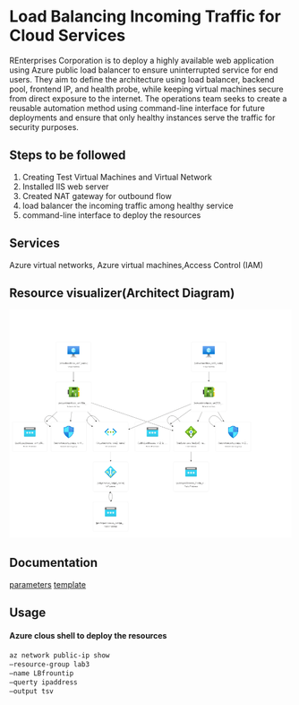 # Load Balancing Incoming Traffic for Cloud Services

REnterprises Corporation is to deploy a highly available web application using Azure public load balancer to ensure uninterrupted service for end users. They aim to define the architecture using load balancer, backend pool, frontend IP, and health probe, while keeping virtual machines secure from direct exposure to the internet. The operations team seeks to create a reusable automation method using command-line interface for future deployments and ensure that only healthy instances serve the traffic for security purposes.

## Steps to be followed

1. Creating Test Virtual Machines and Virtual Network
2. Installed IIS web server
3. Created NAT gateway for outbound flow
4. load balancer the incoming traffic among healthy service
5. command-line interface to deploy the resources

## Services

Azure virtual networks, Azure virtual machines,Access Control (IAM)

## Resource visualizer(Architect Diagram)

![ss](./3.png)

## Documentation

[parameters](parameters.json)
[template](template.json)

## Usage

#### Azure clous shell to deploy the resources

```
az network public-ip show
–resource-group lab3
–name LBfrountip
–querty ipaddress
–output tsv

```
